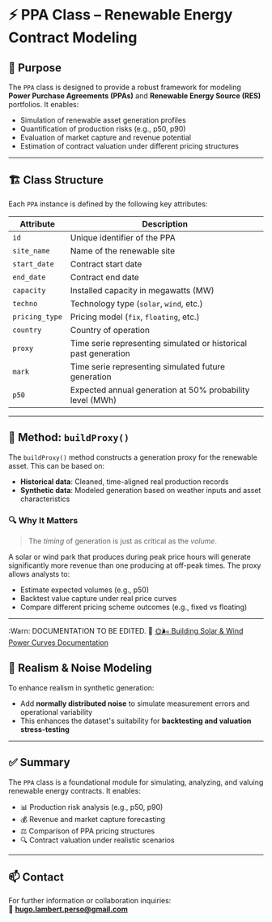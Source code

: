 # ⚡ PPA Class – Renewable Energy Contract Modeling

## 🎯 Purpose

The `PPA` class is designed to provide a robust framework for modeling **Power Purchase Agreements (PPAs)** and **Renewable Energy Source (RES)** portfolios. It enables:

- Simulation of renewable asset generation profiles
- Quantification of production risks (e.g., p50, p90)
- Evaluation of market capture and revenue potential
- Estimation of contract valuation under different pricing structures

---

## 🏗️ Class Structure

Each `PPA` instance is defined by the following key attributes:

| Attribute       | Description                                                                 |
|----------------|-----------------------------------------------------------------------------|
| `id`           | Unique identifier of the PPA                                                 |
| `site_name`    | Name of the renewable site                                                  |
| `start_date`   | Contract start date                                                          |
| `end_date`     | Contract end date                                                            |
| `capacity`     | Installed capacity in megawatts (MW)                                         |
| `techno`       | Technology type (`solar`, `wind`, etc.)                                      |
| `pricing_type` | Pricing model (`fix`, `floating`, etc.)                                     |
| `country`      | Country of operation                                                         |
| `proxy`        | Time serie representing simulated or historical past generation                  |
| `mark`         | Time serie representing simulated future generation                                |
| `p50`          | Expected annual generation at 50% probability level (MWh)                    |

---

## 🧮 Method: `buildProxy()`

The `buildProxy()` method constructs a generation proxy for the renewable asset. This can be based on:

- **Historical data**: Cleaned, time-aligned real production records
- **Synthetic data**: Modeled generation based on weather inputs and asset characteristics

### 🔍 Why It Matters

> The *timing* of generation is just as critical as the *volume*.

A solar or wind park that produces during peak price hours will generate significantly more revenue than one producing at off-peak times. The proxy allows analysts to:

- Estimate expected volumes (e.g., p50)
- Backtest value capture under real price curves
- Compare different pricing scheme outcomes (e.g., fixed vs floating)

---

:Warn:
DOCUMENTATION TO BE EDITED.
🔗 [🌞🌬️ Building Solar & Wind Power Curves Documentation](./Asset_Modeling/Energy_Modeling/PPA/README_ResPowerCurve.md)

## 🎲 Realism & Noise Modeling

To enhance realism in synthetic generation:

- Add **normally distributed noise** to simulate measurement errors and operational variability
- This enhances the dataset's suitability for **backtesting and valuation stress-testing**

---

## ✅ Summary

The `PPA` class is a foundational module for simulating, analyzing, and valuing renewable energy contracts. It enables:

- 📊 Production risk analysis (e.g., p50, p90)
- 💰 Revenue and market capture forecasting
- ⚖️ Comparison of PPA pricing structures
- 🔍 Contract valuation under realistic scenarios

---

## 📫 Contact

For further information or collaboration inquiries:  
📧 **hugo.lambert.perso@gmail.com**
